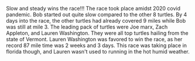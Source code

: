 Slow and steady wins the race!!!
The race took place amidst 2020 covid pandemic. Bob started out quite slow compared to the other 8 turtles. By 4 days into the race, the other turtles had already covered 9 miles while Bob was still at mile 3. The leading pack of turtles were Joe marx, Zach Appleton, and Lauren Washington. They were all top turtles hailing from the state of Vermont. Lauren Washington was favored to win the race, as her record 87 mile time was 2 weeks and 3 days. This race was taking place in florida though, and Lauren wasn't used to running in the hot humid weather. 
